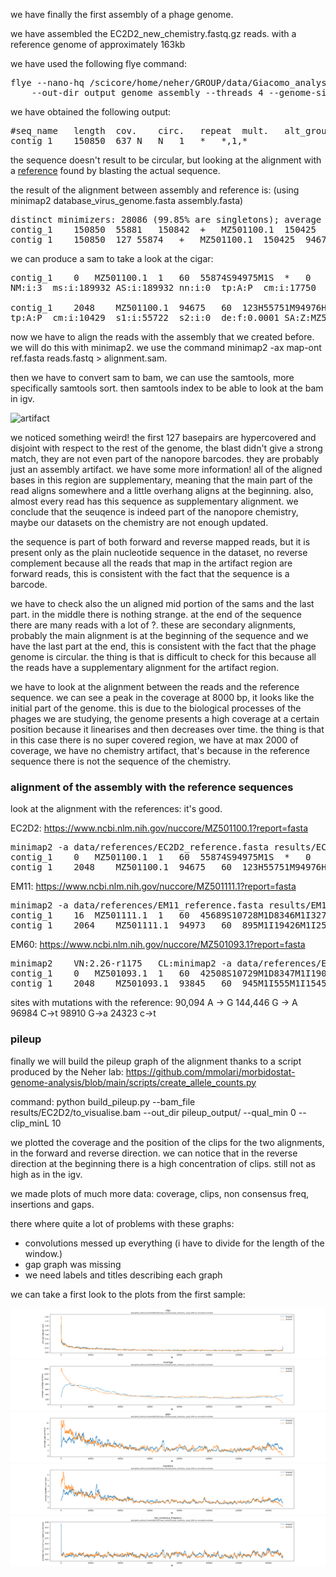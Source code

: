 
we have finally the first assembly of a phage genome.

we have assembled the EC2D2_new_chemistry.fastq.gz reads. with a reference genome of approximately 163kb

we have used the following flye command:
<pre>
flye --nano-hq /scicore/home/neher/GROUP/data/Giacomo_analysis/raw_data/EC2D2_new_chemistry.fastq.gz \
    --out-dir output_genome_assembly --threads 4 --genome-size 0.163m --asm-coverage 40
</pre>

we have obtained the following output:
<pre>
#seq_name	length	cov.	circ.	repeat	mult.	alt_group	graph_path
contig_1	150850	637	N	N	1	*	*,1,*
</pre>

the sequence doesn't result to be circular, but looking at the alignment with a [reference](https://www.ncbi.nlm.nih.gov/nuccore/MZ501100.1?report=fasta) found by blasting the actual sequence.

the result of the alignment between assembly and reference is: (using minimap2 database_virus_genome.fasta assembly.fasta)

<pre>
distinct minimizers: 28086 (99.85% are singletons); average occurrences: 1.002; average spacing: 5.346; total length: 150425
contig_1	150850	55881	150842	+	MZ501100.1	150425	7	94968	94930	94961	60	tp:A:P	cm:i:17750	s1:i:94930	s2:i:0	dv:f:0.0000	rl:i:0
contig_1	150850	127	55874	+	MZ501100.1	150425	94678	150425	55722	55747	60	tp:A:P	cm:i:10429	s1:i:55722	s2:i:0	dv:f:0.0000	rl:i:0
</pre>

we can produce a sam to take a look at the cigar:

<pre>
contig_1	0	MZ501100.1	1	60	55874S94975M1S	*	0	0
NM:i:3	ms:i:189932	AS:i:189932	nn:i:0	tp:A:P	cm:i:17750	s1:i:94930	s2:i:0	de:f:0.0000	SA:Z:MZ501100.1,94675,+,123S55751M94976S,60,3;	rl:i:0

contig_1	2048	MZ501100.1	94675	60	123H55751M94976H	*	0	0
tp:A:P	cm:i:10429	s1:i:55722	s2:i:0	de:f:0.0001	SA:Z:MZ501100.1,1,+,55874S94975M1S,60,3;	rl:i:0
</pre>

now we have to align the reads with the assembly that we created before. we will do this with minimap2. we use the command minimap2 -ax map-ont ref.fasta reads.fastq > alignment.sam.

then we have to convert sam to bam, we can use the samtools, more specifically samtools sort. then samtools index to be able to look at the bam in igv.

![artifact](artifact.png)

we noticed something weird! the first 127 basepairs are hypercovered and disjoint with respect to the rest of the genome, the blast didn't give a strong match, they are not even part of the nanopore barcodes. they are probably just an assembly artifact.
we have some more information! all of the aligned bases in this region are supplementary, meaning that the main part of the read aligns somewhere and a little overhang aligns at the beginning.
also, almost every read has this sequence as supplementary alignment.
we conclude that the seuqence is indeed part of the nanopore chemistry, maybe our datasets on the chemistry are not enough updated.

the sequence is part of both forward and reverse mapped reads, but it is present only as the plain nucleotide sequence in the dataset, no reverse complement because all the reads that map in the artifact region are forward reads, this is consistent with the fact that the sequence is a barcode.

we have to check also the un aligned mid portion of the sams and the last part. in the middle there is nothing strange. at the end of the sequence there are many reads with a lot of ?. these are secondary alignments, probably the main alignment is at the beginning of the sequence and we have the last part at the end, this is consistent with the fact that the phage genome is circular. the thing is that is difficult to check for this because all the reads have a supplementary alignment for the artifact region.

we have to look at the alignment between the reads and the reference sequence. we can see a peak in the coverage at 8000 bp, it looks like the initial part of the genome. this is due to the biological processes of the phages we are studying, the genome presents a high coverage at a certain position because it linearises and then decreases over time.
the thing is that in this case there is no super covered region, we have at max 2000 of coverage, we have no chemistry artifact, that's because in the reference sequence there is not the sequence of the chemistry.

### alignment of the assembly with the reference sequences

look at the alignment with the references:
it's good.

EC2D2: https://www.ncbi.nlm.nih.gov/nuccore/MZ501100.1?report=fasta

<pre>
minimap2 -a data/references/EC2D2_reference.fasta results/EC2D2/assemblies/new_chemistry.fasta
contig_1	0	MZ501100.1	1	60	55874S94975M1S	*	0	0	*	NM:i:3	ms:i:189932	AS:i:189932	nn:i:0	tp:A:P	cm:i:17750	s1:i:94930	s2:i:0	de:f:0.0000	SA:Z:MZ501100.1,94675,+,123S55751M94976S,60,3;	rl:i:0
contig_1	2048	MZ501100.1	94675	60	123H55751M94976H	*	0	0	*	NM:i:3	ms:i:111484	AS:i:111484	nn:i:0	tp:A:P	cm:i:10429	s1:i:55722	s2:i:0	de:f:0.0001	SA:Z:MZ501100.1,1,+,55874S94975M1S,60,3;	rl:i:0
</pre>

EM11: https://www.ncbi.nlm.nih.gov/nuccore/MZ501111.1?report=fasta

<pre>
minimap2 -a data/references/EM11_reference.fasta results/EM11/assemblies/new_chemistry.fasta
contig_1	16	MZ501111.1	1	60	45689S10728M1D8346M1I32724M1I31674M1D133M1D74M2D8929M1D2787M1D6M13S	*	0	0	*	NM:i:13	ms:i:190729	AS:i:190728	nn:i:0	tp:A:P	cm:i:17901	s1:i:95318	s2:i:52	de:f:0.0001	SA:Z:MZ501111.1,94973,-,45687M2I95416S,60,6;	rl:i:0
contig_1	2064	MZ501111.1	94973	60	895M1I19426M1I25366M95416H	*	0	0	*	NM:i:6	ms:i:91338	AS:i:91338	nn:i:0	tp:A:P	cm:i:8577	s1:i:45637	s2:i:0	de:f:0.0001	SA:Z:MZ501111.1,1,-,45689S95403M5D13S,60,13;	rl:i:0
</pre>

EM60: https://www.ncbi.nlm.nih.gov/nuccore/MZ501093.1?report=fasta

<pre>
minimap2	VN:2.26-r1175	CL:minimap2 -a data/references/EM60_reference.fasta results/EM60/assemblies/new_chemistry.fasta
contig_1	0	MZ501093.1	1	60	42508S10729M1D8347M1I19003M1D43888M1D74M1D6801M1D5430M140S	*	0	0	*	NM:i:11	ms:i:188478	AS:i:188478	nn:i:0	tp:A:P	cm:i:17718	s1:i:94184	s2:i:0	de:f:0.0001	SA:Z:MZ501093.1,93845,+,42502M6I94413S,60,8;	rl:i:0
contig_1	2048	MZ501093.1	93845	60	945M1I555M1I15457M1I179M1I9834M1I11979M1I3553M94413H	*	0	0	*	NM:i:8	ms:i:84956	AS:i:84956	nn:i:0	tp:A:P	cm:i:7957	s1:i:42448	s2:i:0	de:f:0.0002	SA:Z:MZ501093.1,1,+,42508S94273M4D140S,60,11;	rl:i:0
</pre>

sites with mutations with the reference:
90,094 A -> G
144,446 G -> A
96984 C->t
98910 G->a
24323 c->t

### pileup

finally we will build the pileup graph of the alignment thanks to a script produced by the Neher lab: https://github.com/mmolari/morbidostat-genome-analysis/blob/main/scripts/create_allele_counts.py

command: python build_pileup.py --bam_file results/EC2D2/to_visualise.bam --out_dir pileup_output/ --qual_min 0 --clip_minL 10

we plotted the coverage and the position of the clips for the two alignments, in the forward and reverse direction.
we can notice that in the reverse direction at the beginning there is a high concentration of clips. still not as high as in the igv.

we made plots of much more data: coverage, clips, non consensus freq, insertions and gaps.

there where quite a lot of problems with these graphs:
- convolutions messed up everything (i have to divide for the length of the window.)
- gap graph was missing
- we need labels and titles describing each graph

we can take a first look to the plots from the first sample:

![no_threshold_clips](images/plots_without_threshold/clips.png)
![no_threshold_coverage](images/plots_without_threshold/coverage.png)
![no_threshold_gaps](images/plots_without_threshold/gaps.png)
![no_threshold_insertions](images/plots_without_threshold/insertions.png)
![no_threshold_non_consensus_frequency](images/plots_without_threshold/non_consensus_frequency.png)